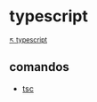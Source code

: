# typescript

<sub>[:arrow_upper_left: typescript](readme.md) <sub>

## **comandos**

- [tsc](ctsc.md)